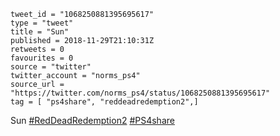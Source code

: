 ```
tweet_id = "1068250881395695617"
type = "tweet"
title = "Sun"
published = 2018-11-29T21:10:31Z
retweets = 0
favourites = 0
source = "twitter"
twitter_account = "norms_ps4"
source_url = "https://twitter.com/norms_ps4/status/1068250881395695617"
tag = [ "ps4share", "reddeadredemption2",]
```

Sun [#RedDeadRedemption2](/tags/reddeadredemption2/) [#PS4share](/tags/ps4share/)

<p class='image'><img src='http://mnf.m17s.net/2018/11/29/DtMwgzpXoAEv1P8.jpg' alt=''></p>

